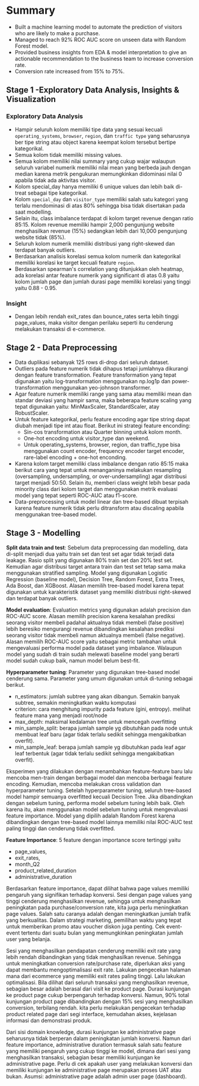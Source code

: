 # Summary
* Built a machine learning model to automate the prediction of visitors who are likely to make a purchase.
* Managed to reach 92% ROC AUC score on unseen data with Random Forest model.
* Provided business insights from EDA & model interpretation to give an actionable recommendation to the business team to increase conversion rate.
* Conversion rate increased from 15% to 75%.


## Stage 1 -Exploratory Data Analysis, Insights & Visualization

### Exploratory Data Analysis

* Hampir seluruh kolom memiliki tipe data yang sesuai kecuali `operating_systems`, `browser`, `region`, 
dan `traffic type` yang seharusnya ber tipe string atau object karena keempat kolom tersebut bertipe kategorikal.
* Semua kolom tidak memiliki missing values.
* Semua kolom memiliki nilai summary yang cukup wajar walaupun seluruh variabel numerik memiliki nilai mean yang berbeda jauh dengan median karena metrik pengukuran memungkinkan didominasi nilai 0 apabila tidak ada aktivitas visitor.
* Kolom special_day hanya memiliki 6 unique values dan lebih baik di-treat sebagai tipe kategorikal.
* Kolom `special_day` dan `visitor_type` memiliki salah satu kategori yang terlalu mendominasi di atas 80% sehingga bisa tidak disertakan pada saat modelling.
* Selain itu, class imbalance terdapat di kolom target revenue dengan ratio 85:15. Kolom revenue memiliki hampir 2,000 pengunjung website menghasilkan revenue (15%) sedangkan lebih dari 10,000 pengunjung website tidak (85%).
* Seluruh kolom numerik memiliki distribusi yang right-skewed dan terdapat banyak outliers.
* Berdasarkan analisis korelasi semua kolom numerik dan kategorikal memiliki korelasi ke target kecuali feature `region`.
* Berdasarkan spearman's correlation yang ditunjukkan oleh heatmap, ada korelasi antar feature numerik yang significant di atas 0.8 yaitu kolom jumlah page dan jumlah durasi page memiliki korelasi yang tinggi yaitu 0.88 - 0.95.

### Insight
* Dengan lebih rendah exit_rates dan bounce_rates serta lebih tinggi page_values, maka visitor dengan perilaku seperti itu cenderung melakukan transaksi di e-commerce.

## Stage 2 - Data Preprocessing
* Data duplikasi sebanyak 125 rows di-drop dari seluruh dataset.
* Outliers pada feature numerik tidak dihapus tetapi jumlahnya dikurangi dengan feature transformation. Feature transformation yang tepat digunakan yaitu
log-transformation menggunakan np.log1p dan power-transformation menggunakan yeo-johnson transformer.
* Agar feature numerik memiliki range yang sama atau memiliki mean dan standar deviasi yang hampir sama, maka beberapa feature scaling yang tepat digunakan yaitu:
MinMaxScaler, StandardScaler, atay RobustScaler.
* Untuk feature kategorikal, perlu feature encoding agar tipe string dapat diubah menjadi tipe int atau float. Berikut ini strategi feature enconding:
  * Sin-cos transformation atau Quarter binning untuk kolom month.
  * One-hot encoding untuk visitor_type dan weekend.
  * Untuk operating_systems, browser, region, dan traffic_type bisa menggunakan count encoder, frequency encoder target encoder, rare-label encoding + one-hot enconding.
* Karena kolom target memiliki class imbalance dengan ratio 85:15 maka berikut cara yang tepat untuk menanganinya melakukan resampling (oversampling, undersampling, or over-undersampling) agar distribusi target menjadi 50:50. Selain itu, memberi class weight lebih besar pada minority class dari kolom target dan menggunakan metrik evaluasi model yang tepat seperti ROC-AUC atau f1-score.
* Data-preprocessing untuk model linear dan tree-based dibuat terpisah karena feature numerik tidak perlu ditransform atau discaling apabila menggunakan tree-based model.

## Stage 3 - Modelling
**Split data train and test**: Sebelum data preprocessing dan modelling, data di-split menjadi dua yaitu train set dan test set agar tidak terjadi data leakage. Rasio split yang digunakan 80% train set dan 20% test set. Kemudian agar distribusi target antara train dan test set tetap sama maka menggunakan stratified sampling. Model yang digunakan Logistic Regression (baseline model), Decision Tree, Random Forest, Extra Trees, Ada Boost, dan XGBoost. Alasan memilih tree-based model karena tepat digunakan untuk karakteristik dataset yang memiliki distribusi right-skewed dan terdapat banyak outliers.

**Model evaluation**: Evaluation metrics yang digunakan adalah precision dan ROC-AUC score. Alasan memilih precision karena kesalahan prediksi seorang visitor membeli padahal aktualnya tidak membeli (false positive) lebih beresiko mengurangi revenue dibandingkan kesalahan prediksi seorang visitor tidak membeli namun aktualnya membeli (false negative). Alasan memilih ROC-AUC score yaitu sebagai metric tambahan untuk mengevaluasi performa model pada dataset yang imbalance. Walaupun model yang sudah di train sudah melewati baseline model yang berarti model sudah cukup baik, namun model belum best-fit.

**Hyperparameter tuning**: 
Parameter yang digunakan tree-based model cenderung sama. Parameter yang umum digunakan untuk di-tuning sebagai berikut.
 * n_estimators: jumlah subtree yang akan dibangun. Semakin banyak subtree, semakin meningkatkan waktu komputasi
 * criterion: cara menghitung impurity pada feature (gini, entropy). melihat feature mana yang menjadi root/node
 * max_depth: maksimal kedalaman tree untuk mencegah overfitting
 * min_sample_split: berapa jumlah sample yg dibutuhkan pada node untuk membuat leaf baru (agar tidak terlalu sedikit sehingga mengakibatkan overfit).
 * min_sample_leaf: berapa jumlah sample yg dibutuhkan pada leaf agar leaf terbentuk (agar tidak terlalu sedikit sehingga mengakibatkan overfit).

Eksperimen yang dilakukan dengan menambahkan feature-feature baru lalu mencoba men-train dengan berbagai model dan mencoba berbagai feature encoding. Kemudian, mencoba melakukan cross validation dan hyperparameter tuning. Setelah hyperparameter tuning, seluruh tree-based model hampir semuanya overfitted kecuali Decision Tree. Jika dibandingkan dengan sebelum tuning, performa model sebelum tuning lebih baik. Oleh karena itu, akan menggunakan model sebelum tuning untuk mengevaluasi feature importance. Model yang dipilih adalah Random Forest karena dibandingkan dengan tree-based model lainnya memiliki nilai ROC-AUC test paling tinggi dan cenderung tidak overfitted.

**Feature Importance**:
5 feature dengan importance score tertinggi yaitu
* page_values,
* exit_rates,
* month_Q2
* product_related_duration
* administrative_duration

Berdasarkan feature importance, dapat dilihat bahwa page values memiliki pengaruh yang signifikan terhadap konversi. Sesi dengan page values yang tinggi cenderung menghasilkan revenue, sehingga untuk menghasilkan peningkatan pada purchase/conversion rate, kita juga perlu meningkatkan page values. Salah satu caranya adalah dengan meningkatkan jumlah trafik yang berkualitas. Dalam strategi marketing, pemilihan waktu yang tepat untuk memberikan promo atau voucher diskon juga penting. Cek event-event tertentu dari suatu bulan yang memungkinkan peningkatan jumlah user yang belanja.  

Sesi yang menghasilkan pendapatan cenderung memiliki exit rate yang lebih rendah dibandingkan yang tidak menghasilkan revenue. Sehingga untuk meningkatkan conversion rate/purchase rate, diperlukan aksi yang dapat membantu mengoptimalisasi exit rate. Lakukan pengecekan halaman mana dari ecommerce yang memiliki exit rates paling tinggi. Lalu lakukan optimalisasi. Bila dilihat dari seluruh transaksi yang menghasilkan revenue, sebagian besar adalah berasal dari visit ke product page. Durasi kunjungan ke product page cukup berpengaruh terhadap konversi. Namun, 90% total kunjungan product page dibandingkan dengan 15% sesi yang menghasilkan conversion, terbilang rendah. kita perlu melakukan pengecekan terhadap product related page dari segi interface, kemudahan akses, kejelasan informasi dan demonstrasi produk.

Dari sisi domain knowledge, durasi kunjungan ke administrative page seharusnya tidak berperan dalam peningkatan jumlah konversi. Namun dari feature importance, administrative duration termasuk salah satu feature yang memiliki pengaruh yang cukup tinggi ke model, dimana dari sesi yang menghasilkan transaksi, sebagian besar memiliki kunjungan ke administrative page. Perlu di cek apakah user yang melakukan konversi dan memiliki kunjungan ke administrative page merupakan proses UAT atau bukan. Asumsi: administrative page adalah admin user page (dashboard).


